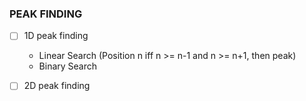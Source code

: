 ### PEAK FINDING ###
- [ ] 1D peak finding
    - Linear Search (Position n iff n >= n-1 and n >= n+1, then peak)
    - Binary Search

- [ ] 2D peak finding
